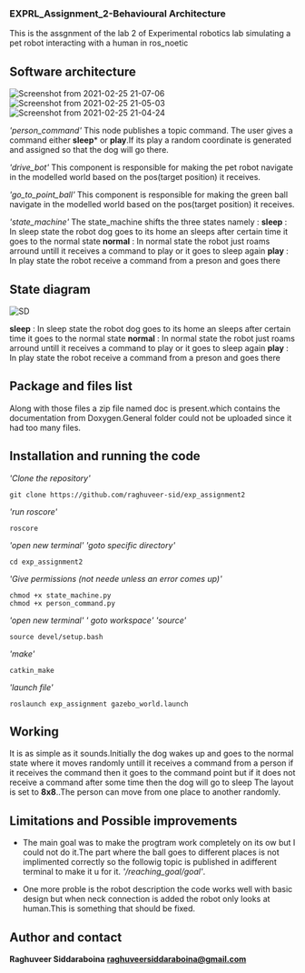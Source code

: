 ### EXPRL_Assignment_2-Behavioural Architecture

This is the assgnment of the lab 2 of Experimental robotics lab simulating a pet robot interacting with a human in ros_noetic

## Software architecture

![Screenshot from 2021-02-25 21-07-06](https://user-images.githubusercontent.com/62798224/109227459-a7593680-77c0-11eb-9251-7bf5a30bcf5e.png)
![Screenshot from 2021-02-25 21-05-03](https://user-images.githubusercontent.com/62798224/109227470-aaecbd80-77c0-11eb-8247-4896180f2cbe.png)
![Screenshot from 2021-02-25 21-04-24](https://user-images.githubusercontent.com/62798224/109227474-ade7ae00-77c0-11eb-802c-baf1b46228d6.png)


*'person_command'*
This node publishes a topic command. The user gives a command either **sleep*** or **play**.If its play a random coordinate is generated and assigned so that the dog will go there.

*'drive_bot'*
This component is responsible for making the pet robot navigate in the modelled world based on the pos(target position) it receives.

*'go_to_point_ball'*
This component is responsible for making the green ball navigate in the modelled world based on the pos(target position) it receives.

*'state_machine'*
The state_machine shifts the three states namely : 
**sleep** : In sleep state the robot dog goes to its home an sleeps after certain time it goes to the normal state
**normal** : In normal state the robot just roams arround untill it receives a command to play or it goes to sleep again
**play** : In play state the robot receive a command from a preson and goes there

## State diagram
![SD](https://user-images.githubusercontent.com/62798224/99132134-7c821280-2615-11eb-97a4-5b45a627cf05.png)


**sleep** : In sleep state the robot dog goes to its home an sleeps after certain time it goes to the normal state
**normal** : In normal state the robot just roams arround untill it receives a command to play or it goes to sleep again
**play** : In play state the robot receive a command from a preson and goes there

## Package and files list




Along with those files a zip file named doc is present.which contains the documentation from Doxygen.General folder could not be uploaded since it had too many files.

## Installation and running the code
*'Clone the repository'*
```
git clone https://github.com/raghuveer-sid/exp_assignment2
```
*'run roscore'*
```
roscore
```
*'open new terminal'*
*'goto specific directory'*
```
cd exp_assignment2
```
*'Give permissions (not neede unless an error comes up)'*
```
chmod +x state_machine.py
chmod +x person_command.py
```
*'open new terminal'*
*' goto workspace'*
*'source'*
```
source devel/setup.bash
```
*'make'*
```
catkin_make
```
*'launch file'*
```
roslaunch exp_assignment gazebo_world.launch
```
## Working

It is as simple as it sounds.Initially the dog wakes up and goes to the normal state where it moves randomly untill it receives a command from a person if it receives the command then it goes to the command point but if it does not receive a command after some time then the dog will go to sleep
The layout is set to **8x8**..The person can move from one place to another randomly.

## Limitations and Possible improvements

* The main goal was to make the progtram work completely on its ow but I could not do it.The part where the ball goes to different places is not implimented correctly so the followig topic is published in adifferent terminal to make it u for it. *'/reaching_goal/goal'*.

* One more proble is the robot description the code works well with basic design but when neck connection is added the robot only looks at human.This is something that should be fixed.

## Author and contact

**Raghuveer Siddaraboina**
**raghuveersiddaraboina@gmail.com**





